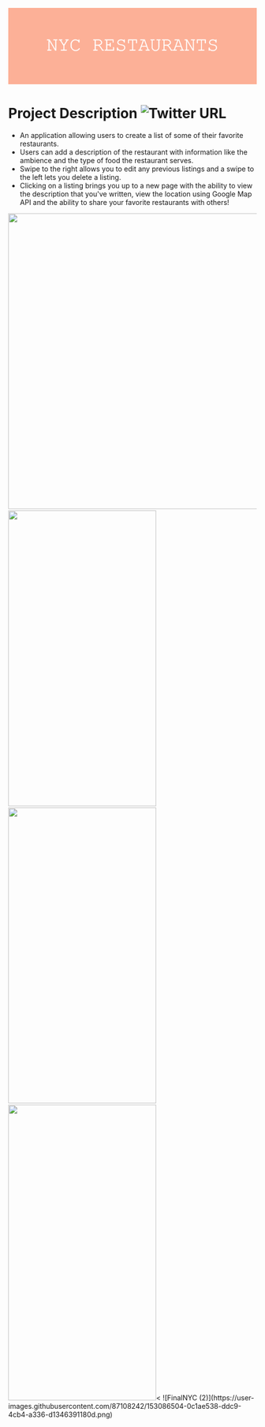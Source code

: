 ![](https://github.com/196Sebastian/nyc-restaurants/blob/main/NYC_RESTAURANTS.png) 

# Project Description ![Twitter URL](https://img.shields.io/twitter/url?style=social&url=https%3A%2F%2Ftwitter.com%2F196Sebastian)
- An application allowing users to create a list of some of their favorite restaurants.
- Users can add a description of the restaurant with information like the ambience and the type of food the restaurant serves. 
- Swipe to the right allows you to edit any previous listings and a swipe to the left lets you delete a listing.
- Clicking on a listing brings you up to a new page with the ability to view the description that you've written, view the location 
using Google Map API and the ability to share your favorite restaurants with others!

<img src="https://user-images.githubusercontent.com/87108242/153086504-0c1ae538-ddc9-4cb4-a336-d1346391180d.png" width="800" height="600">


<img src="https://user-images.githubusercontent.com/87108242/152793325-69823cd5-ce2d-4797-81ec-dff8fa745ab2.PNG" width="300" height="600">
<img src="https://user-images.githubusercontent.com/87108242/152793327-8ed5610c-a354-4192-8962-e88bc060b48a.PNG" width="300" height="600"><img src="https://user-images.githubusercontent.com/87108242/152793313-b46d4a33-87f1-4750-9c10-6455221efea2.PNG" width="300" height="600"><
![FinalNYC (2)](https://user-images.githubusercontent.com/87108242/153086504-0c1ae538-ddc9-4cb4-a336-d1346391180d.png)

